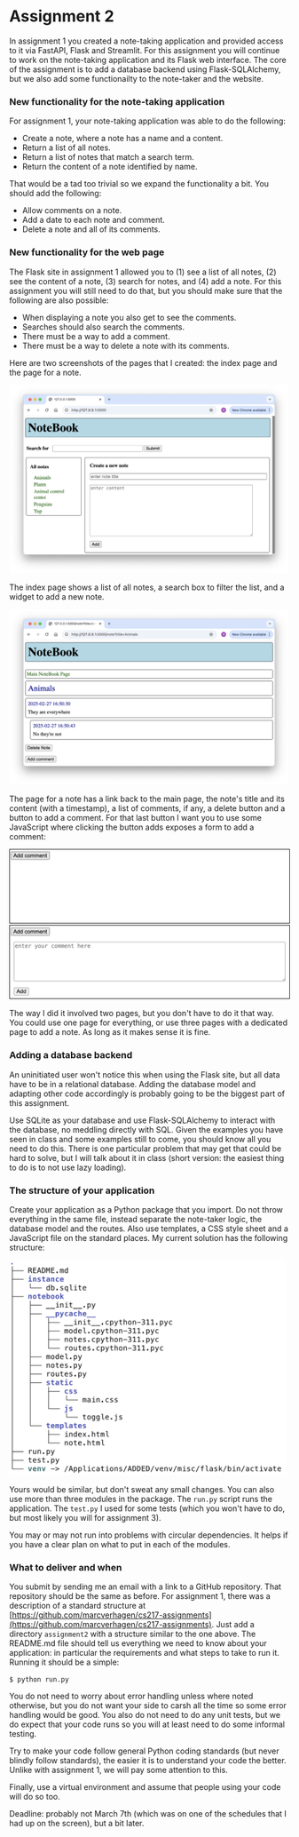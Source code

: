 # Assignment 2

In assignment 1 you created a note-taking application and provided access to it via FastAPI, Flask and Streamlit. For this assignment you will continue to work on the note-taking application and its Flask web interface. The core of the assignment is to add a database backend using Flask-SQLAlchemy, but we also add some functionailty to the note-taker and the website. 


### New functionality for the note-taking application

For assignment 1, your note-taking application was able to do the following:

- Create a note, where a note has a name and a content.
- Return a list of all notes.
- Return a list of notes that match a search term.
- Return the content of a note identified by name.

That would be a tad too trivial so we expand the functionality a bit. You should add the following:

- Allow comments on a note.
- Add a date to each note and comment.
- Delete a note and all of its comments.


### New functionality for the web page

The Flask site in assignment 1 allowed you to (1) see a list of all notes, (2) see the content of a note, (3) search for notes, and (4) add a note. For this assignment you will still need to do that, but you should make sure that the following are also possible:

- When displaying a note you also get to see the comments.
- Searches should also search the comments.
- There must be a way to add a comment.
- There must be a way to delete a note with its comments.

Here are two screenshots of the pages that I created: the index page and the page for a note.

<img src="images/a2-notebook1.png">

The index page shows a list of all notes, a search box to filter the list, and a widget to add a new note.

<img src="images/a2-notebook2.png">

The page for a note has a link back to the main page, the note's title and its content (with a timestamp), a list of comments, if any, a delete button and a button to add a comment. For that last button I want you to use some JavaScript where clicking the button adds exposes a form to add a comment: 

<img src="images/a2-add-comment1.png" border=1 width=600>

<img src="images/a2-add-comment2.png" border=1 width=600>

The way I did it involved two pages, but you don't have to do it that way. You could use one page for everything, or use three pages with a dedicated page to add a note. As long as it makes sense it is fine.


### Adding a database backend

An uninitiated user won't notice this when using the Flask site, but all data have to be in a relational database. Adding the database model and adapting other code accordingly is probably going to be the biggest part of this assignment.

Use SQLite as your database and use Flask-SQLAlchemy to interact with the database, no meddling directly with SQL. Given the examples you have seen in class and some examples still to come, you should know all you need to 
do this. There is one particular problem that may get that could be hard to solve, but I will talk about it in class (short version: the easiest thing to do is to not use lazy loading).


### The structure of your application

Create your application as a Python package that you import. Do not throw everything in the same file, instead separate the note-taker logic, the database model and the routes. Also use templates, a CSS style sheet and a JavaScript file on the standard places. My current solution has the following structure:

<img src="images/a2-structure.png" width=500>

Yours would be similar, but don't sweat any small changes. You can also use more than three modules in the package. The `run.py` script runs the application. The `test.py` I used for some tests (which you won't have to do, but most likely you will for assignment 3).

You may or may not run into problems with circular dependencies. It helps if you have a clear plan on what to put in each of the modules.


### What to deliver and when

You submit by sending me an email with a link to a GitHub repository. That repository should be the same as before. For assignment 1, there was a description of a standard structure at [https://github.com/marcverhagen/cs217-assignments](https://github.com/marcverhagen/cs217-assignments). Just add a directory `assignment2` with a structure similar to the one above. The README.md file should tell us everything we need to know about your application: in particular the requirements and what steps to take to run it. Running it should be a simple:

```shell
$ python run.py
```

You do not need to worry about error handling unless where noted otherwise, but you do not want your side to carsh all the time so some error handling would be good. You also do not need to do any unit tests, but we do expect that your code runs so you will at least need to do some informal testing.

Try to make your code follow general Python coding standards (but never blindly follow standards), the easier it is to understand your code the better. Unlike with assignment 1, we will pay some attention to this.

Finally, use a virtual environment and assume that people using your code will do so too.

Deadline: probably not March 7th (which was on one of the schedules that I had up on the screen), but a bit later.
